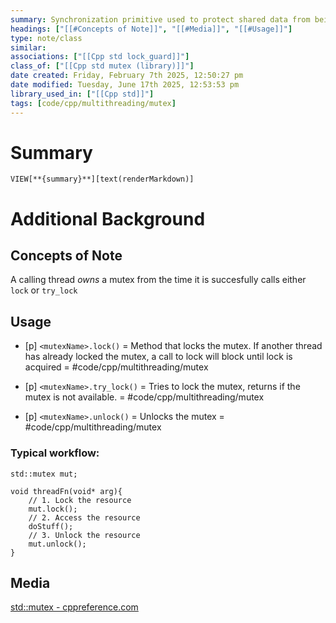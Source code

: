 ```yaml
---
summary: Synchronization primitive used to protect shared data from being accessed by multiple threads simultaneously. Steps include creation, locking, and unlocking.
headings: ["[[#Concepts of Note]]", "[[#Media]]", "[[#Usage]]"]
type: note/class
similar: 
associations: ["[[Cpp std lock_guard]]"]
class_of: ["[[Cpp std mutex (library)]]"]
date created: Friday, February 7th 2025, 12:50:27 pm
date modified: Tuesday, June 17th 2025, 12:53:53 pm
library_used_in: ["[[Cpp std]]"]
tags: [code/cpp/multithreading/mutex]
---
```


# Summary
`VIEW[**{summary}**][text(renderMarkdown)]`

# Additional Background

## Concepts of Note
A calling thread *owns* a mutex from the time it is succesfully calls either `lock` or `try_lock`

## Usage
- [p] `<mutexName>.lock()` = Method that locks the mutex. If another thread has already locked the mutex, a call to lock will block until lock is acquired = #code/cpp/multithreading/mutex
<!--ID: 1751434091572-->

- [p] `<mutexName>.try_lock()` = Tries to lock the mutex, returns if the mutex is not available. = #code/cpp/multithreading/mutex 
<!--ID: 1751434091576-->

- [p] `<mutexName>.unlock()` = Unlocks the mutex = #code/cpp/multithreading/mutex 
<!--ID: 1751434091580-->


### Typical workflow:
```
std::mutex mut;

void threadFn(void* arg){
	// 1. Lock the resource
	mut.lock();
	// 2. Access the resource
	doStuff();
	// 3. Unlock the resource
	mut.unlock();
}
```

## Media
[std::mutex - cppreference.com](https://en.cppreference.com/w/cpp/thread/mutex)
